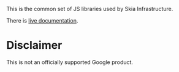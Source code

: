 This is the common set of JS libraries used by Skia Infrastructure.


There is [live documentation](https://jsdoc.skia.org).

Disclaimer
==========

This is not an officially supported Google product.
